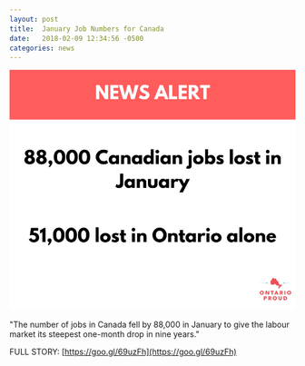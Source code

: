 ```yaml
---
layout: post
title:  January Job Numbers for Canada
date:   2018-02-09 12:34:56 -0500
categories: news
---
```


![IMAGE](/images/Canada-Jobless.png)

"The number of jobs in Canada fell by 88,000 in January to give the labour market its steepest one-month drop in nine years."

FULL STORY: [https://goo.gl/69uzFh](https://goo.gl/69uzFh)
